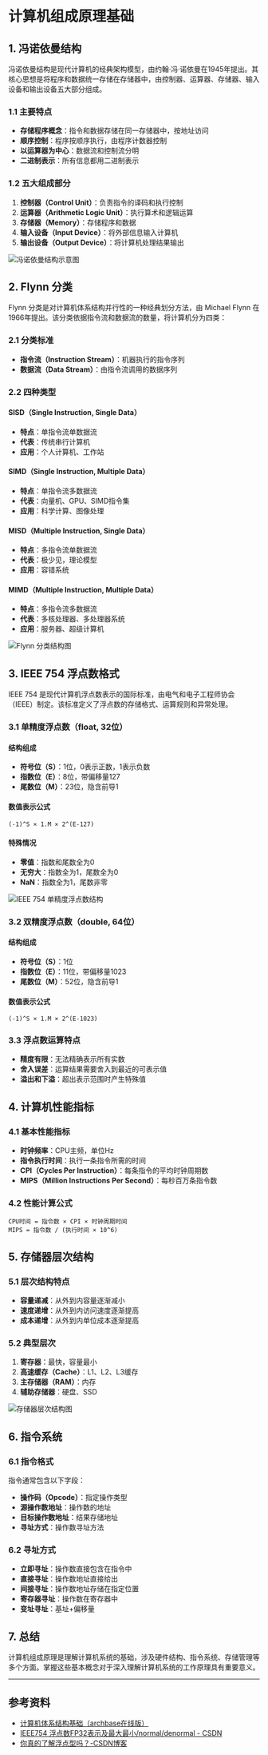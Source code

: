 # 计算机组成原理基础

## 1. 冯诺依曼结构

冯诺依曼结构是现代计算机的经典架构模型，由约翰·冯·诺依曼在1945年提出。其核心思想是将程序和数据统一存储在存储器中，由控制器、运算器、存储器、输入设备和输出设备五大部分组成。

### 1.1 主要特点

- **存储程序概念**：指令和数据存储在同一存储器中，按地址访问
- **顺序控制**：程序按顺序执行，由程序计数器控制
- **以运算器为中心**：数据流和控制流分明
- **二进制表示**：所有信息都用二进制表示

### 1.2 五大组成部分

1. **控制器（Control Unit）**：负责指令的译码和执行控制
2. **运算器（Arithmetic Logic Unit）**：执行算术和逻辑运算
3. **存储器（Memory）**：存储程序和数据
4. **输入设备（Input Device）**：将外部信息输入计算机
5. **输出设备（Output Device）**：将计算机处理结果输出

![冯诺依曼结构示意图](/imgs/computes-course/computer-organization/von-neumann.svg)

## 2. Flynn 分类

Flynn 分类是对计算机体系结构并行性的一种经典划分方法，由 Michael Flynn 在1966年提出。该分类依据指令流和数据流的数量，将计算机分为四类：

### 2.1 分类标准

- **指令流（Instruction Stream）**：机器执行的指令序列
- **数据流（Data Stream）**：由指令流调用的数据序列

### 2.2 四种类型

#### SISD（Single Instruction, Single Data）

- **特点**：单指令流单数据流
- **代表**：传统串行计算机
- **应用**：个人计算机、工作站

#### SIMD（Single Instruction, Multiple Data）

- **特点**：单指令流多数据流
- **代表**：向量机、GPU、SIMD指令集
- **应用**：科学计算、图像处理

#### MISD（Multiple Instruction, Single Data）

- **特点**：多指令流单数据流
- **代表**：极少见，理论模型
- **应用**：容错系统

#### MIMD（Multiple Instruction, Multiple Data）

- **特点**：多指令流多数据流
- **代表**：多核处理器、多处理器系统
- **应用**：服务器、超级计算机

![Flynn 分类结构图](/imgs/computes-course/computer-organization/flynn-taxonomy.png)

## 3. IEEE 754 浮点数格式

IEEE 754 是现代计算机浮点数表示的国际标准，由电气和电子工程师协会（IEEE）制定。该标准定义了浮点数的存储格式、运算规则和异常处理。

### 3.1 单精度浮点数（float, 32位）

#### 结构组成

- **符号位（S）**：1位，0表示正数，1表示负数
- **指数位（E）**：8位，带偏移量127
- **尾数位（M）**：23位，隐含前导1

#### 数值表示公式

```
(-1)^S × 1.M × 2^(E-127)
```

#### 特殊情况

- **零值**：指数和尾数全为0
- **无穷大**：指数全为1，尾数全为0
- **NaN**：指数全为1，尾数非零

![IEEE 754 单精度浮点数结构](/imgs/computes-course/computer-organization/float-format.png)

### 3.2 双精度浮点数（double, 64位）

#### 结构组成

- **符号位（S）**：1位
- **指数位（E）**：11位，带偏移量1023
- **尾数位（M）**：52位，隐含前导1

#### 数值表示公式

```
(-1)^S × 1.M × 2^(E-1023)
```

### 3.3 浮点数运算特点

- **精度有限**：无法精确表示所有实数
- **舍入误差**：运算结果需要舍入到最近的可表示值
- **溢出和下溢**：超出表示范围时产生特殊值

## 4. 计算机性能指标

### 4.1 基本性能指标

- **时钟频率**：CPU主频，单位Hz
- **指令执行时间**：执行一条指令所需的时间
- **CPI（Cycles Per Instruction）**：每条指令的平均时钟周期数
- **MIPS（Million Instructions Per Second）**：每秒百万条指令数

### 4.2 性能计算公式

```
CPU时间 = 指令数 × CPI × 时钟周期时间
MIPS = 指令数 / (执行时间 × 10^6)
```

## 5. 存储器层次结构

### 5.1 层次结构特点

- **容量递减**：从外到内容量逐渐减小
- **速度递增**：从外到内访问速度逐渐提高
- **成本递增**：从外到内单位成本逐渐提高

### 5.2 典型层次

1. **寄存器**：最快，容量最小
2. **高速缓存（Cache）**：L1、L2、L3缓存
3. **主存储器（RAM）**：内存
4. **辅助存储器**：硬盘、SSD

![存储器层次结构图](/imgs/computes-course/computer-organization/memory-hierarchy.png)

## 6. 指令系统

### 6.1 指令格式

指令通常包含以下字段：

- **操作码（Opcode）**：指定操作类型
- **源操作数地址**：操作数的地址
- **目标操作数地址**：结果存储地址
- **寻址方式**：操作数寻址方法

### 6.2 寻址方式

- **立即寻址**：操作数直接包含在指令中
- **直接寻址**：操作数地址直接给出
- **间接寻址**：操作数地址存储在指定位置
- **寄存器寻址**：操作数在寄存器中
- **变址寻址**：基址+偏移量

## 7. 总结

计算机组成原理是理解计算机系统的基础，涉及硬件结构、指令系统、存储管理等多个方面。掌握这些基本概念对于深入理解计算机系统的工作原理具有重要意义。

---

## 参考资料

- [计算机体系结构基础（archbase在线版）](https://foxsen.github.io/archbase/%E5%85%B3%E4%BA%8E%E6%9C%AC%E4%B9%A6%E7%9A%84%E5%9C%A8%E7%BA%BF%E7%89%88%E6%9C%AC.html)
- [IEEE754 浮点数FP32表示及最大最小/normal/denormal - CSDN](https://blog.csdn.net/cy413026/article/details/115370393)
- [你真的了解浮点型吗？-CSDN博客](https://blog.csdn.net/m0_74087691/article/details/146312079)
